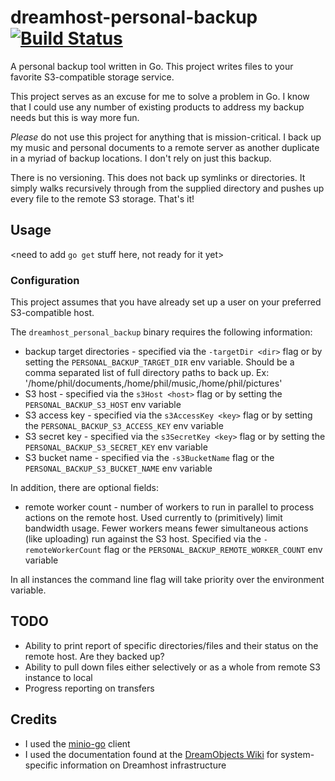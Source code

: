 # dreamhost-personal-backup [![Build Status](https://travis-ci.org/ptrimble/dreamhost-personal-backup.svg?branch=master)](https://travis-ci.org/ptrimble/dreamhost-personal-backup)

A personal backup tool written in Go. This project writes files to your favorite S3-compatible
storage service.

This project serves as an excuse for me to solve a problem in Go. I know that
I could use any number of existing products to address my backup needs but this is
way more fun.

*Please* do not use this project for anything that is mission-critical. I back up
my music and personal documents to a remote server as another duplicate in a myriad
of backup locations. I don't rely on just this backup.

There is no versioning. This does not back up symlinks or directories. It simply
walks recursively through from the supplied directory and pushes up every file to
the remote S3 storage. That's it!

## Usage

<need to add `go get` stuff here, not ready for it yet>

### Configuration

This project assumes that you have already set up a user on your preferred S3-compatible host.

The `dreamhost_personal_backup` binary requires the following information:

* backup target directories - specified via the `-targetDir <dir>` flag or by setting the `PERSONAL_BACKUP_TARGET_DIR` env variable. Should be a comma separated list of full directory paths to back up. Ex: '/home/phil/documents,/home/phil/music,/home/phil/pictures'
* S3 host - specified via the `s3Host <host>` flag or by setting the `PERSONAL_BACKUP_S3_HOST` env variable
* S3 access key - specified via the `s3AccessKey <key>` flag or by setting the `PERSONAL_BACKUP_S3_ACCESS_KEY` env variable
* S3 secret key - specified via the `s3SecretKey <key>` flag or by setting the `PERSONAL_BACKUP_S3_SECRET_KEY` env variable
* S3 bucket name - specified via the `-s3BucketName` flag or the `PERSONAL_BACKUP_S3_BUCKET_NAME` env variable

In addition, there are optional fields:

* remote worker count - number of workers to run in parallel to process actions on the remote host. Used currently to (primitively) limit bandwidth usage. Fewer workers means fewer simultaneous actions (like uploading) run against the S3 host. Specified via the `-remoteWorkerCount` flag or the `PERSONAL_BACKUP_REMOTE_WORKER_COUNT` env variable

In all instances the command line flag will take priority over the environment variable.

## TODO

* Ability to print report of specific directories/files and their status on the remote host. Are they backed up?
* Ability to pull down files either selectively or as a whole from remote S3 instance to local
* Progress reporting on transfers

## Credits

* I used the [minio-go](https://github.com/minio/minio-go) client
* I used the documentation found at the [DreamObjects Wiki](http://wiki.dreamhost.com/DreamObjects_Overview_and_FAQs) for system-specific information on Dreamhost infrastructure
